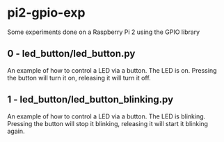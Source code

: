 # pi2-gpio-exp
Some experiments done on a Raspberry Pi 2 using the GPIO library

## 0 - led_button/led_button.py
An example of how to control a LED via a button. The LED is on. Pressing the button will turn it on, releasing it will turn it off.

## 1 - led_button/led_button_blinking.py

An example of how to control a LED via a button. The LED is blinking. Pressing the button will stop it blinking, releasing it will start it blinking again.

